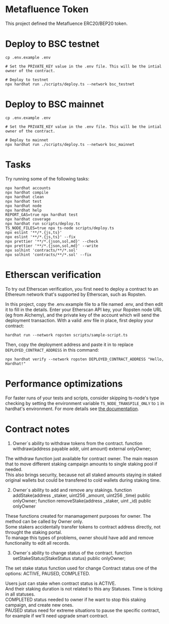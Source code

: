 # Metafluence Token

This project defined the Metafluence ERC20/BEP20 token.

# Deploy to BSC testnet

```shell
cp .env.example .env

# Set the PRIVATE_KEY value in the .env file. This will be the intial owner of the contract.

# Deploy to testnet
npx hardhat run ./scripts/deploy.ts --network bsc_testnet
```

# Deploy to BSC mainnet

```shell
cp .env.example .env

# Set the PRIVATE_KEY value in the .env file. This will be the intial owner of the contract.

# Deploy to mainnet
npx hardhat run ./scripts/deploy.ts --network bsc_mainnet
```

# Tasks

Try running some of the following tasks:

```shell
npx hardhat accounts
npx hardhat compile
npx hardhat clean
npx hardhat test
npx hardhat node
npx hardhat help
REPORT_GAS=true npx hardhat test
npx hardhat coverage
npx hardhat run scripts/deploy.ts
TS_NODE_FILES=true npx ts-node scripts/deploy.ts
npx eslint '**/*.{js,ts}'
npx eslint '**/*.{js,ts}' --fix
npx prettier '**/*.{json,sol,md}' --check
npx prettier '**/*.{json,sol,md}' --write
npx solhint 'contracts/**/*.sol'
npx solhint 'contracts/**/*.sol' --fix
```

# Etherscan verification

To try out Etherscan verification, you first need to deploy a contract to an Ethereum network that's supported by Etherscan, such as Ropsten.

In this project, copy the .env.example file to a file named .env, and then edit it to fill in the details. Enter your Etherscan API key, your Ropsten node URL (eg from Alchemy), and the private key of the account which will send the deployment transaction. With a valid .env file in place, first deploy your contract:

```shell
hardhat run --network ropsten scripts/sample-script.ts
```

Then, copy the deployment address and paste it in to replace `DEPLOYED_CONTRACT_ADDRESS` in this command:

```shell
npx hardhat verify --network ropsten DEPLOYED_CONTRACT_ADDRESS "Hello, Hardhat!"
```

# Performance optimizations

For faster runs of your tests and scripts, consider skipping ts-node's type checking by setting the environment variable `TS_NODE_TRANSPILE_ONLY` to `1` in hardhat's environment. For more details see [the documentation](https://hardhat.org/guides/typescript.html#performance-optimizations).

# Contract notes

 1) Owner`s ability to withdraw tokens from the contract. 
function withdraw(address payable addr, uint amount) external onlyOwner; 
 
The withdraw function just available for contract owner. The main reason that to move different staking campaign amounts to single staking pool if needed.  
This also brings security, because not all staked amounts staying in staked original wallets but could be transfered to cold wallets during staking time. 
 
 2) Owner`s ability to add and remove any stakings. 
function addStake(address _staker, uint256 _amount, uint256 _time) public onlyOwner; 
function removeStake(address _staker, uint _id) public onlyOwner 
 
These functions created for manamagement purposes for owner. The method can be called by Owner only.  
Some stakers accidentally transfer tokens to contract address directly, not throught the staking portal.  
To manage this types of problems, owner should have add and remove functionality to edit all records. 
 
 
 3) Owner`s ability to change status of the contract. 
function setStakeStatus(StakeStatus status) public onlyOwner; 
 
The set stake status function used for change Contract status one of the options: ACTIVE, PAUSED, COMPLETED. 
 
Users just can stake when contract status is ACTIVE.  
And their staking duration is not related to this any Statuses. Time is ticking in all statuses.  
COMPLETED status needed to owner if he want to stop this staking campaign, and create new ones.  
PAUSED status need for extreme situations to pause the specific contract, for example if we'll need upgrade smart contract.
